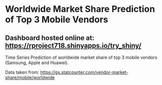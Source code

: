 # Worldwide Market Share Prediction of Top 3 Mobile Vendors

## Dashboard hosted online at: https://rproject718.shinyapps.io/try_shiny/

Time Series Prediction of worldwide market share of top 3 mobile vendors (Samsung, Apple and Huawei).

Data taken from: https://gs.statcounter.com/vendor-market-share/mobile/worldwide
